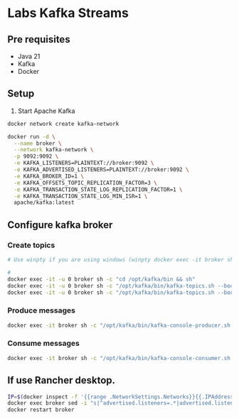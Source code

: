 # Labs Kafka Streams

## Pre requisites

- Java 21
- Kafka
- Docker

## Setup

1. Start Apache Kafka

```bash
docker network create kafka-network

docker run -d \
  --name broker \
  --network kafka-network \
  -p 9092:9092 \
  -e KAFKA_LISTENERS=PLAINTEXT://broker:9092 \
  -e KAFKA_ADVERTISED_LISTENERS=PLAINTEXT://broker:9092 \
  -e KAFKA_BROKER_ID=1 \
  -e KAFKA_OFFSETS_TOPIC_REPLICATION_FACTOR=3 \
  -e KAFKA_TRANSACTION_STATE_LOG_REPLICATION_FACTOR=1 \
  -e KAFKA_TRANSACTION_STATE_LOG_MIN_ISR=1 \
  apache/kafka:latest
```

## Configure kafka broker

### Create topics
```bash
# Use winpty if you are using windows (winpty docker exec -it broker sh)

# 
docker exec -it -u 0 broker sh -c "cd /opt/kafka/bin && sh"
docker exec -it -u 0 broker sh -c "/opt/kafka/bin/kafka-topics.sh --bootstrap-server localhost:9092 --create --topic greetings"
docker exec -it -u 0 broker sh -c "/opt/kafka/bin/kafka-topics.sh --bootstrap-server localhost:9092 --create --topic uppercase"
```

### Produce messages

```bash
docker exec -it broker sh -c "/opt/kafka/bin/kafka-console-producer.sh --broker-list localhost:9092 --topic greetings"
```

### Consume messages
```bash
docker exec -it broker sh -c "/opt/kafka/bin/kafka-console-consumer.sh --bootstrap-server localhost:9092 --topic uppercase --from-beginning"
```

## If use Rancher desktop.

```bash
IP=$(docker inspect -f '{{range .NetworkSettings.Networks}}{{.IPAddress}}{{end}}' broker)
docker exec broker sed -i "s|^advertised.listeners=.*|advertised.listeners=PLAINTEXT://$IP:9092|" /opt/kafka/config/server.properties
docker restart broker
```